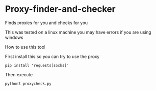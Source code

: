 # Proxy-finder-and-checker
Finds proxies for you and checks for you

This was tested on a linux machine you may have errors if you are using windows

How to use this tool



First install this so you can try to use the proxy

```pip install 'requests[socks]'```

Then execute

```python3 proxycheck.py```
